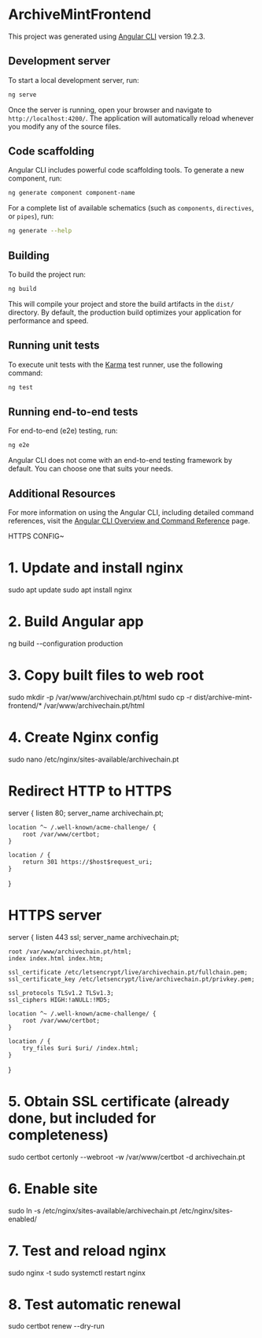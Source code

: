 # ArchiveMintFrontend

This project was generated using [Angular CLI](https://github.com/angular/angular-cli) version 19.2.3.

## Development server

To start a local development server, run:

```bash
ng serve
```

Once the server is running, open your browser and navigate to `http://localhost:4200/`. The application will automatically reload whenever you modify any of the source files.

## Code scaffolding

Angular CLI includes powerful code scaffolding tools. To generate a new component, run:

```bash
ng generate component component-name
```

For a complete list of available schematics (such as `components`, `directives`, or `pipes`), run:

```bash
ng generate --help
```

## Building

To build the project run:

```bash
ng build
```

This will compile your project and store the build artifacts in the `dist/` directory. By default, the production build optimizes your application for performance and speed.

## Running unit tests

To execute unit tests with the [Karma](https://karma-runner.github.io) test runner, use the following command:

```bash
ng test
```

## Running end-to-end tests

For end-to-end (e2e) testing, run:

```bash
ng e2e
```

Angular CLI does not come with an end-to-end testing framework by default. You can choose one that suits your needs.

## Additional Resources

For more information on using the Angular CLI, including detailed command references, visit the [Angular CLI Overview and Command Reference](https://angular.dev/tools/cli) page.


HTTPS CONFIG~
# 1. Update and install nginx
sudo apt update
sudo apt install nginx

# 2. Build Angular app
ng build --configuration production

# 3. Copy built files to web root
sudo mkdir -p /var/www/archivechain.pt/html
sudo cp -r dist/archive-mint-frontend/* /var/www/archivechain.pt/html

# 4. Create Nginx config
sudo nano /etc/nginx/sites-available/archivechain.pt
# Redirect HTTP to HTTPS
server {
    listen 80;
    server_name archivechain.pt;

    location ^~ /.well-known/acme-challenge/ {
        root /var/www/certbot;
    }

    location / {
        return 301 https://$host$request_uri;
    }
}

# HTTPS server
server {
    listen 443 ssl;
    server_name archivechain.pt;

    root /var/www/archivechain.pt/html;
    index index.html index.htm;

    ssl_certificate /etc/letsencrypt/live/archivechain.pt/fullchain.pem;
    ssl_certificate_key /etc/letsencrypt/live/archivechain.pt/privkey.pem;

    ssl_protocols TLSv1.2 TLSv1.3;
    ssl_ciphers HIGH:!aNULL:!MD5;

    location ^~ /.well-known/acme-challenge/ {
        root /var/www/certbot;
    }

    location / {
        try_files $uri $uri/ /index.html;
    }
}
# 5. Obtain SSL certificate (already done, but included for completeness)
sudo certbot certonly --webroot -w /var/www/certbot -d archivechain.pt

# 6. Enable site
sudo ln -s /etc/nginx/sites-available/archivechain.pt /etc/nginx/sites-enabled/

# 7. Test and reload nginx
sudo nginx -t
sudo systemctl restart nginx

# 8. Test automatic renewal
sudo certbot renew --dry-run
